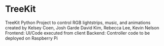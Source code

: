 # TreeKit
TreeKit Python Project to control RGB lightstrips, music, and animations created by Kelsey Coen, Josh Garde
David Kim, Rebecca Lee, Kevin Nelson
Frontend: UI/Code executed from client
Backend: Controller code to be deployed on Raspberry Pi
